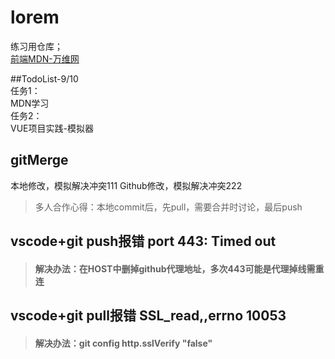 # lorem
练习用仓库；   
[前端MDN-万维网](https://developer.mozilla.org/zh-CN/docs/Learn/Getting_started_with_the_web/How_the_Web_works)   

##TodoList-9/10   
任务1：   
MDN学习   
任务2：   
VUE项目实践-模拟器   



## gitMerge
本地修改，模拟解决冲突111
Github修改，模拟解决冲突222
>多人合作心得：本地commit后，先pull，需要合并时讨论，最后push

## vscode+git push报错 port 443: Timed out
>#### 解决办法：在HOST中删掉github代理地址，多次443可能是代理掉线需重连

## vscode+git pull报错 SSL_read,,errno 10053
>#### 解决办法：git config http.sslVerify "false"



##
##
##
